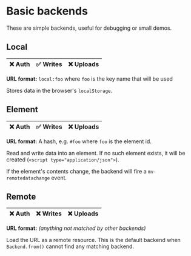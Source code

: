 # Basic backends

These are simple backends, useful for debugging or small demos.

## Local

| ❌ Auth | ✅ Writes | ❌ Uploads |
|---------|-----------|-----------|

**URL format:** `local:foo` where `foo` is the key name that will be used

Stores data in the browser's `localStorage`.

## Element

| ❌ Auth | ✅ Writes | ❌ Uploads |
|---------|-----------|-----------|

**URL format:** A hash, e.g. `#foo` where `foo` is the element id.

Read and write data into an element.
If no such element exists, it will be created (`<script type="application/json">`).

If the element's contents change, the backend will fire a `mv-remotedatachange` event.

## Remote

| ❌ Auth | ❌ Writes | ❌ Uploads |
|---------|-----------|-----------|

**URL format:** *(anything not matched by other backends)*

Load the URL as a remote resource. This is the default backend when `Backend.from()` cannot find any matching backend.